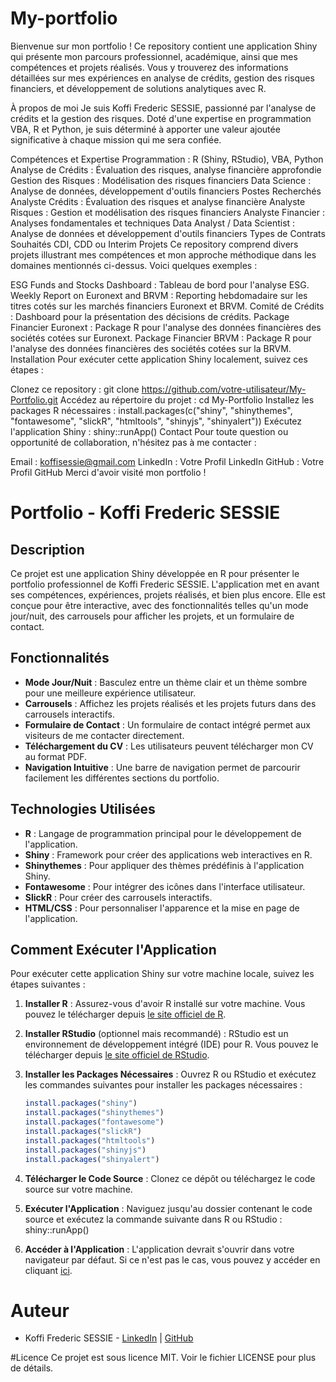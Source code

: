# My-portfolio
Bienvenue sur mon portfolio ! Ce repository contient une application Shiny qui présente mon parcours professionnel, académique, ainsi que mes compétences et projets réalisés. Vous y trouverez des informations détaillées sur mes expériences en analyse de crédits, gestion des risques financiers, et développement de solutions analytiques avec R.

À propos de moi
Je suis Koffi Frederic SESSIE, passionné par l'analyse de crédits et la gestion des risques. Doté d'une expertise en programmation VBA, R et Python, je suis déterminé à apporter une valeur ajoutée significative à chaque mission qui me sera confiée.

Compétences et Expertise
Programmation : R (Shiny, RStudio), VBA, Python
Analyse de Crédits : Évaluation des risques, analyse financière approfondie
Gestion des Risques : Modélisation des risques financiers
Data Science : Analyse de données, développement d'outils financiers
Postes Recherchés
Analyste Crédits : Évaluation des risques et analyse financière
Analyste Risques : Gestion et modélisation des risques financiers
Analyste Financier : Analyses fondamentales et techniques
Data Analyst / Data Scientist : Analyse de données et développement d'outils financiers
Types de Contrats Souhaités
CDI, CDD ou Interim
Projets
Ce repository comprend divers projets illustrant mes compétences et mon approche méthodique dans les domaines mentionnés ci-dessus. Voici quelques exemples :

ESG Funds and Stocks Dashboard : Tableau de bord pour l'analyse ESG.
Weekly Report on Euronext and BRVM : Reporting hebdomadaire sur les titres cotés sur les marchés financiers Euronext et BRVM.
Comité de Crédits : Dashboard pour la présentation des décisions de crédits.
Package Financier Euronext : Package R pour l'analyse des données financières des sociétés cotées sur Euronext.
Package Financier BRVM : Package R pour l'analyse des données financières des sociétés cotées sur la BRVM.
Installation
Pour exécuter cette application Shiny localement, suivez ces étapes :

Clonez ce repository :
git clone https://github.com/votre-utilisateur/My-Portfolio.git
Accédez au répertoire du projet :
cd My-Portfolio
Installez les packages R nécessaires :
install.packages(c("shiny", "shinythemes", "fontawesome", "slickR", "htmltools", "shinyjs", "shinyalert"))
Exécutez l'application Shiny :
shiny::runApp()
Contact
Pour toute question ou opportunité de collaboration, n'hésitez pas à me contacter :

Email : koffisessie@gmail.com
LinkedIn : Votre Profil LinkedIn
GitHub : Votre Profil GitHub
Merci d'avoir visité mon portfolio !






# Portfolio - Koffi Frederic SESSIE

## Description

Ce projet est une application Shiny développée en R pour présenter le portfolio professionnel de Koffi Frederic SESSIE. L'application met en avant ses compétences, expériences, projets réalisés, et bien plus encore. Elle est conçue pour être interactive, avec des fonctionnalités telles qu'un mode jour/nuit, des carrousels pour afficher les projets, et un formulaire de contact.

## Fonctionnalités

- **Mode Jour/Nuit** : Basculez entre un thème clair et un thème sombre pour une meilleure expérience utilisateur.
- **Carrousels** : Affichez les projets réalisés et les projets futurs dans des carrousels interactifs.
- **Formulaire de Contact** : Un formulaire de contact intégré permet aux visiteurs de me contacter directement.
- **Téléchargement du CV** : Les utilisateurs peuvent télécharger mon CV au format PDF.
- **Navigation Intuitive** : Une barre de navigation permet de parcourir facilement les différentes sections du portfolio.

## Technologies Utilisées

- **R** : Langage de programmation principal pour le développement de l'application.
- **Shiny** : Framework pour créer des applications web interactives en R.
- **Shinythemes** : Pour appliquer des thèmes prédéfinis à l'application Shiny.
- **Fontawesome** : Pour intégrer des icônes dans l'interface utilisateur.
- **SlickR** : Pour créer des carrousels interactifs.
- **HTML/CSS** : Pour personnaliser l'apparence et la mise en page de l'application.

## Comment Exécuter l'Application

Pour exécuter cette application Shiny sur votre machine locale, suivez les étapes suivantes :

1. **Installer R** : Assurez-vous d'avoir R installé sur votre machine. Vous pouvez le télécharger depuis [le site officiel de R](https://www.r-project.org/).

2. **Installer RStudio** (optionnel mais recommandé) : RStudio est un environnement de développement intégré (IDE) pour R. Vous pouvez le télécharger depuis [le site officiel de RStudio](https://www.rstudio.com/).

3. **Installer les Packages Nécessaires** : Ouvrez R ou RStudio et exécutez les commandes suivantes pour installer les packages nécessaires :

   ```R
   install.packages("shiny")
   install.packages("shinythemes")
   install.packages("fontawesome")
   install.packages("slickR")
   install.packages("htmltools")
   install.packages("shinyjs")
   install.packages("shinyalert")
4. **Télécharger le Code Source** : Clonez ce dépôt ou téléchargez le code source sur votre machine.

5. **Exécuter l'Application** : Naviguez jusqu'au dossier contenant le code source et exécutez la commande suivante dans R ou RStudio :
shiny::runApp()

6. **Accéder à l'Application** : L'application devrait s'ouvrir dans votre navigateur par défaut. Si ce n'est pas le cas, vous pouvez y accéder en cliquant [ici](https://koffi-sessie.shinyapps.io/Portfolio/).

# Auteur
- Koffi Frederic SESSIE - [LinkedIn](www.linkedin.com/in/sk-fred) | [GitHub](https://github.com/Fredysessie/)

#Licence
Ce projet est sous licence MIT. Voir le fichier LICENSE pour plus de détails.
